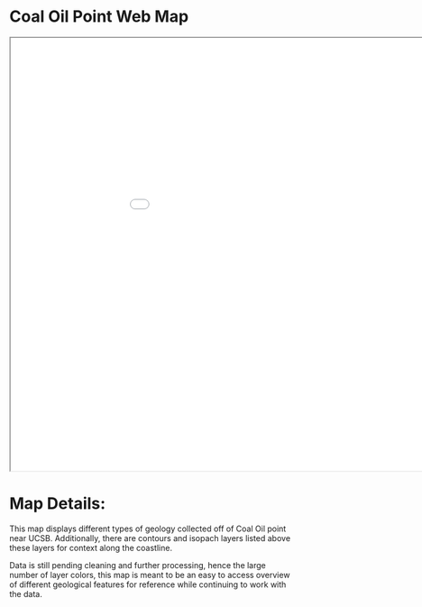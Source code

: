 # Coal Oil Point Web Map

<iframe src="coal_oil_map/index.html" height=768 width=1024></iframe>

# Map Details:
This map displays different types of geology collected off of Coal Oil point near UCSB. Additionally, there are contours and isopach layers listed above these layers for context along the coastline.

Data is still pending cleaning and further processing, hence the large number of layer colors, this map is meant to be an easy to access overview of different geological features for reference while continuing to work with the data.
